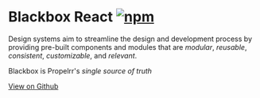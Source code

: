 # Blackbox React [![npm](https://img.shields.io/npm/v/blackbox-react.svg?style=flat-square)](https://www.npmjs.com/package/blackbox-react)

Design systems aim to streamline the design and development process
by providing pre-built components and modules that are
*modular*, *reusable*, *consistent*, *customizable*, and *relevant*.

Blackbox is Propelrr's *single source of truth*

[View on Github](https://github.com/somigian/blackbox-react)
